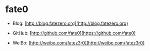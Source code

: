 # fate0

* Blog: [http://blog.fatezero.org](http://blog.fatezero.org)

* GitHub: [http://github.com/fate0](https://github.com/fate0)

* WeiBo: [http://weibo.com/fatez3r0](http://weibo.com/fatez3r0)
